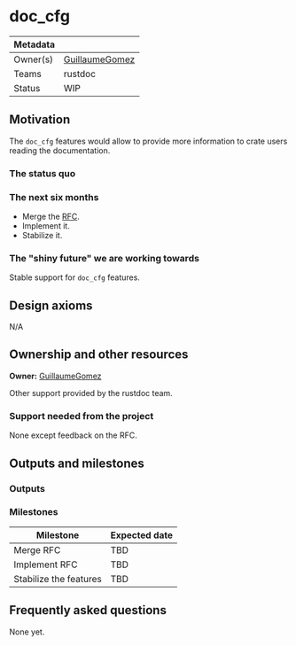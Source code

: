 # doc_cfg

| Metadata |         |
| -------- | ------- |
| Owner(s) | [GuillaumeGomez] |
| Teams    | rustdoc |
| Status | WIP |

[GuillaumeGomez]: https://github.com/GuillaumeGomez

## Motivation

The `doc_cfg` features would allow to provide more information to crate users reading the documentation.

### The status quo

### The next six months

* Merge the [RFC](https://github.com/rust-lang/rfcs/pull/3631).
* Implement it.
* Stabilize it.

### The "shiny future" we are working towards

Stable support for `doc_cfg` features.

## Design axioms

N/A

## Ownership and other resources

**Owner:** [GuillaumeGomez]

Other support provided by the rustdoc team.

### Support needed from the project

None except feedback on the RFC.

## Outputs and milestones

### Outputs

### Milestones

| Milestone                                                              | Expected date |
| ---------------------------------------------------------------------- | ------------- |
| Merge RFC                                                              | TBD           |
| Implement RFC                                                          | TBD           |
| Stabilize the features                                                 | TBD           |

## Frequently asked questions

None yet.
